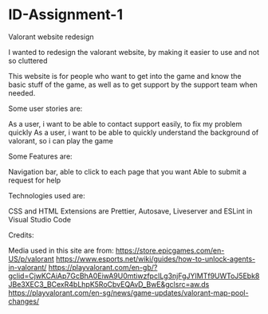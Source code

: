 # ID-Assignment-1

Valorant website redesign

I wanted to redesign the valorant website, by making it easier to use and not so cluttered

This website is for people who want to get into the game and know the basic stuff of the game, as well as to get support by the support team when needed.

Some user stories are:

As a user, i want to be able to contact support easily, to fix my problem quickly As a user, i want to be able to quickly understand the background of valorant, so i can play the game

Some Features are:

Navigation bar, able to click to each page that you want Able to submit a request for help

Technologies used are:

CSS and HTML Extensions are Prettier, Autosave, Liveserver and ESLint in Visual Studio Code

Credits:

Media used in this site are from: https://store.epicgames.com/en-US/p/valorant https://www.esports.net/wiki/guides/how-to-unlock-agents-in-valorant/ https://playvalorant.com/en-gb/?gclid=CjwKCAiAp7GcBhA0EiwA9U0mtiwzfpcILg3njFgJYIMTf9UWToJ5Ebk8JBe3XEC3_BCexR4bLhpK5RoCbvEQAvD_BwE&gclsrc=aw.ds https://playvalorant.com/en-sg/news/game-updates/valorant-map-pool-changes/
